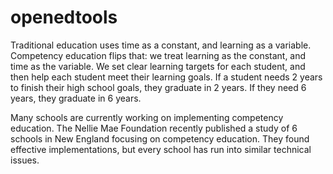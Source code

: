 openedtools
===========

Traditional education uses time as a constant, and learning as a variable.  Competency education flips that: we treat learning as the constant, and time as the variable.  We set clear learning targets for each student, and then help each student meet their learning goals.  If a student needs 2 years to finish their high school goals, they graduate in 2 years.  If they need 6 years, they graduate in 6 years.

Many schools are currently working on implementing competency education.  The Nellie Mae Foundation recently published a study of 6 schools in New England focusing on competency education.  They found effective implementations, but every school has run into similar technical issues.
